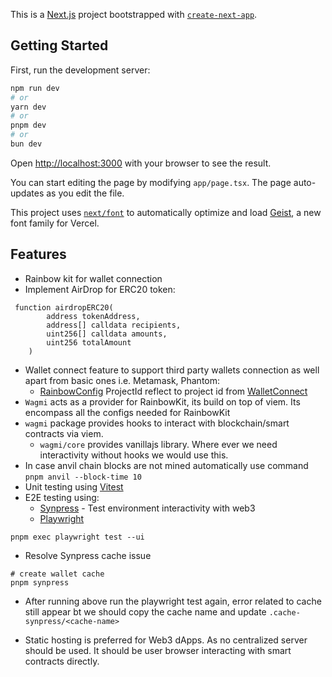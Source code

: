 This is a [Next.js](https://nextjs.org) project bootstrapped with [`create-next-app`](https://nextjs.org/docs/app/api-reference/cli/create-next-app).

## Getting Started

First, run the development server:

```bash
npm run dev
# or
yarn dev
# or
pnpm dev
# or
bun dev
```

Open [http://localhost:3000](http://localhost:3000) with your browser to see the result.

You can start editing the page by modifying `app/page.tsx`. The page auto-updates as you edit the file.

This project uses [`next/font`](https://nextjs.org/docs/app/building-your-application/optimizing/fonts) to automatically optimize and load [Geist](https://vercel.com/font), a new font family for Vercel.

## Features
- Rainbow kit for wallet connection
- Implement AirDrop for ERC20 token:
```solidity
 function airdropERC20(
        address tokenAddress,
        address[] calldata recipients,
        uint256[] calldata amounts,
        uint256 totalAmount
    )
```
- Wallet connect feature to support third party wallets connection as well apart from basic ones i.e. Metamask, Phantom:
    - [RainbowConfig](./src/rainbowKitConfig.tsx) ProjectId reflect to project id from [WalletConnect](https://cloud.reown.com/sign-in)
- `Wagmi` acts as a provider for RainbowKit, its build on top of viem. Its encompass all the configs needed for RainbowKit
- `wagmi` package provides hooks to interact with blockchain/smart contracts via viem.
  - `wagmi/core` provides vanillajs library. Where ever we need interactivity without hooks we would use this.
- In case anvil chain blocks are not mined automatically use command `pnpm anvil --block-time 10`
- Unit testing using [Vitest](https://vitest.dev/)
- E2E testing using:
  - [Synpress](https://www.synpress.io/) - Test environment interactivity with web3
  - [Playwright](https://playwright.dev/)
```shell
pnpm exec playwright test --ui
```

* Resolve Synpress cache issue
```shell
# create wallet cache
pnpm synpress
```
* After running above run the playwright test again, error related to cache still appear bt we should copy the cache name and update `.cache-synpress/<cache-name>`

- Static hosting is preferred for Web3 dApps. As no centralized server should be used. It should be user browser interacting with smart contracts directly.
